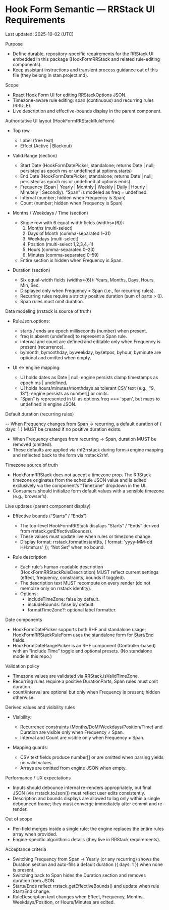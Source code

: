 # Hook Form Semantic — RRStack UI Requirements

Last updated: 2025-10-02 (UTC)

Purpose

- Define durable, repository-specific requirements for the RRStack UI embedded in this package (HookFormRRStack and related rule-editing components).
- Keep assistant instructions and transient process guidance out of this file (they belong in stan.project.md).

Scope

- React Hook Form UI for editing RRStackOptions JSON.
- Timezone-aware rule editing: span (continuous) and recurring rules (RRULE).
- Live description and effective-bounds display in the parent component.

Authoritative UI layout (HookFormRRStackRuleForm)

- Top row
  - Label (free text)
  - Effect (Active | Blackout)

- Valid Range (section)
  - Start Date (HookFormDatePicker; standalone; returns Date | null; persisted as epoch ms or undefined at options.starts)
  - End Date (HookFormDatePicker; standalone; returns Date | null; persisted as epoch ms or undefined at options.ends)
  - Frequency (Span | Yearly | Monthly | Weekly | Daily | Hourly | Minutely | Secondly). “Span” is modeled as freq = undefined.
  - Interval (number; hidden when Frequency is Span)
  - Count (number; hidden when Frequency is Span)

- Months / Weekdays / Time (section)
  - Single row with 6 equal-width fields (widths={6}):
    1. Months (multi-select)
    2. Days of Month (comma-separated 1–31)
    3. Weekdays (multi-select)
    4. Position (multi-select 1,2,3,4,-1)
    5. Hours (comma-separated 0–23)
    6. Minutes (comma-separated 0–59)
  - Entire section is hidden when Frequency is Span.

- Duration (section)
  - Six equal-width fields (widths={6}): Years, Months, Days, Hours, Min, Sec.
  - Displayed only when Frequency ≠ Span (i.e., for recurring rules).
  - Recurring rules require a strictly positive duration (sum of parts > 0).
  - Span rules must omit duration.

Data modeling (rrstack is source of truth)

- RuleJson.options:
  - starts / ends are epoch milliseconds (number) when present.
  - freq is absent (undefined) to represent a Span rule.
  - interval and count are defined and editable only when Frequency is present (recurrence).
  - bymonth, bymonthday, byweekday, bysetpos, byhour, byminute are optional and omitted when empty.

- UI ↔ engine mapping:
  - UI holds dates as Date | null; engine persists clamp timestamps as epoch ms | undefined.
  - UI holds hours/minutes/monthdays as tolerant CSV text (e.g., "9, 13"); engine persists as number[] or omits.
  - “Span” is represented in UI as options.freq === 'span', but maps to undefined in engine JSON.

Default duration (recurring rules)

-- When Frequency changes from Span → recurring, a default duration of { days: 1 } MUST be created if no positive duration exists.

- When Frequency changes from recurring → Span, duration MUST be removed (omitted).
- These defaults are applied via rhf2rrstack during form→engine mapping and reflected back to the form via rrstack2rhf.

Timezone source of truth

- HookFormRRStack does not accept a timezone prop. The RRStack timezone originates from the schedule JSON value and is edited exclusively via the component’s “Timezone” dropdown in the UI.
- Consumers should initialize form default values with a sensible timezone (e.g., browser’s).

Live updates (parent component display)

- Effective bounds (“Starts” / “Ends”)
  - The top-level HookFormRRStack displays “Starts” / “Ends” derived from rrstack.getEffectiveBounds().
  - These values must update live when rules or timezone change.
  - Display format: rrstack.formatInstant(ts, { format: 'yyyy-MM-dd HH:mm:ss' }); “Not Set” when no bound.

- Rule description
  - Each rule’s human-readable description (HookFormRRStackRuleDescription) MUST reflect current settings (effect, frequency, constraints, bounds if toggled).
  - The description text MUST recompute on every render (do not memoize only on rrstack identity).
  - Options:
    - includeTimeZone: false by default.
    - includeBounds: false by default.
    - formatTimeZone?: optional label formatter.

Date components

- HookFormDatePicker supports both RHF and standalone usage; HookFormRRStackRuleForm uses the standalone form for Start/End fields.
- HookFormDateRangePicker is an RHF component (Controller-based) with an “Include Time” toggle and optional presets. (No standalone mode in this repo.)

Validation policy

- Timezone values are validated via RRStack.isValidTimeZone.
- Recurring rules require a positive DurationParts; Span rules must omit duration.
- count/interval are optional but only when Frequency is present; hidden otherwise.

Derived values and visibility rules

- Visibility:
  - Recurrence constraints (Months/DoM/Weekdays/Position/Time) and Duration are visible only when Frequency ≠ Span.
  - Interval and Count are visible only when Frequency ≠ Span.

- Mapping guards:
  - CSV text fields produce number[] or are omitted when parsing yields no valid values.
  - Arrays are omitted from engine JSON when empty.

Performance / UX expectations

- Inputs should debounce internal re-renders appropriately, but final JSON (via rrstack.toJson()) must reflect user edits consistently.
- Description and bounds displays are allowed to lag only within a single debounced frame; they must converge immediately after commit and re-render.

Out of scope

- Per-field merges inside a single rule; the engine replaces the entire rules array when provided.
- Engine-specific algorithmic details (they live in RRStack requirements).

Acceptance criteria

- Switching Frequency from Span → Yearly (or any recurring) shows the Duration section and auto-fills a default duration ({ days: 1 }) when none is present.
- Switching back to Span hides the Duration section and removes duration from JSON.
- Starts/Ends reflect rrstack.getEffectiveBounds() and update when rule Start/End change.
- RuleDescription text changes when Effect, Frequency, Months, Weekdays/Position, or Hours/Minutes are edited.

